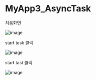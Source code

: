 # MyApp3_AsyncTask

처음화면

![image](https://user-images.githubusercontent.com/70693435/124934972-2f3d3000-e040-11eb-965f-a30948b22518.png)

start task 클릭

![image](https://user-images.githubusercontent.com/70693435/124935051-41b76980-e040-11eb-9e03-6b4bdd284f87.png)

start tast 클릭

![image](https://user-images.githubusercontent.com/70693435/124935287-7d523380-e040-11eb-91e9-846836cf70a4.png)

